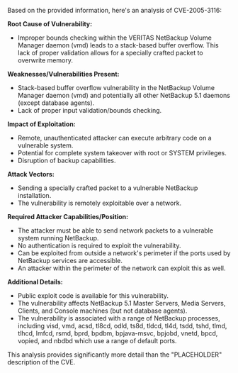 Based on the provided information, here's an analysis of CVE-2005-3116:

**Root Cause of Vulnerability:**
- Improper bounds checking within the VERITAS NetBackup Volume Manager daemon (vmd) leads to a stack-based buffer overflow. This lack of proper validation allows for a specially crafted packet to overwrite memory.

**Weaknesses/Vulnerabilities Present:**
- Stack-based buffer overflow vulnerability in the NetBackup Volume Manager daemon (vmd) and potentially all other NetBackup 5.1 daemons (except database agents).
- Lack of proper input validation/bounds checking.

**Impact of Exploitation:**
- Remote, unauthenticated attacker can execute arbitrary code on a vulnerable system.
- Potential for complete system takeover with root or SYSTEM privileges.
- Disruption of backup capabilities.

**Attack Vectors:**
- Sending a specially crafted packet to a vulnerable NetBackup installation.
- The vulnerability is remotely exploitable over a network.

**Required Attacker Capabilities/Position:**
- The attacker must be able to send network packets to a vulnerable system running NetBackup.
- No authentication is required to exploit the vulnerability.
- Can be exploited from outside a network's perimeter if the ports used by NetBackup services are accessible.
- An attacker within the perimeter of the network can exploit this as well.

**Additional Details:**
- Public exploit code is available for this vulnerability.
- The vulnerability affects NetBackup 5.1 Master Servers, Media Servers, Clients, and Console machines (but not database agents).
- The vulnerability is associated with a range of NetBackup processes, including visd, vmd, acsd, tl8cd, odld, ts8d, tldcd, tl4d, tsdd, tshd, tlmd, tlhcd, lmfcd, rsmd, bprd, bpdbm, bpjava-msvc, bpjobd, vnetd, bpcd, vopied, and nbdbd which use a range of default ports.

This analysis provides significantly more detail than the "PLACEHOLDER" description of the CVE.